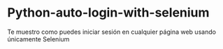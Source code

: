 # Python-auto-login-with-selenium
Te muestro como puedes iniciar sesión en cualquier página web usando únicamente Selenium
